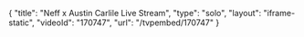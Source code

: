 {
    "title": "Neff x Austin Carlile Live Stream",
    "type": "solo",
    "layout": "iframe-static",
    "videoId": "170747",
    "url": "\/tvpembed\/170747"
}